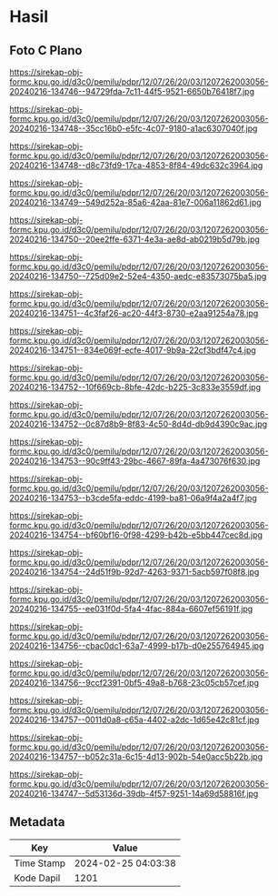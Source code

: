 # Hasil

## Foto C Plano

https://sirekap-obj-formc.kpu.go.id/d3c0/pemilu/pdpr/12/07/26/20/03/1207262003056-20240216-134746--94729fda-7c11-44f5-9521-6650b76418f7.jpg

https://sirekap-obj-formc.kpu.go.id/d3c0/pemilu/pdpr/12/07/26/20/03/1207262003056-20240216-134748--35cc16b0-e5fc-4c07-9180-a1ac6307040f.jpg

https://sirekap-obj-formc.kpu.go.id/d3c0/pemilu/pdpr/12/07/26/20/03/1207262003056-20240216-134748--d8c73fd9-17ca-4853-8f84-49dc632c3964.jpg

https://sirekap-obj-formc.kpu.go.id/d3c0/pemilu/pdpr/12/07/26/20/03/1207262003056-20240216-134749--549d252a-85a6-42aa-81e7-006a11862d61.jpg

https://sirekap-obj-formc.kpu.go.id/d3c0/pemilu/pdpr/12/07/26/20/03/1207262003056-20240216-134750--20ee2ffe-6371-4e3a-ae8d-ab0219b5d79b.jpg

https://sirekap-obj-formc.kpu.go.id/d3c0/pemilu/pdpr/12/07/26/20/03/1207262003056-20240216-134750--725d09e2-52e4-4350-aedc-e83573075ba5.jpg

https://sirekap-obj-formc.kpu.go.id/d3c0/pemilu/pdpr/12/07/26/20/03/1207262003056-20240216-134751--4c3faf26-ac20-44f3-8730-e2aa91254a78.jpg

https://sirekap-obj-formc.kpu.go.id/d3c0/pemilu/pdpr/12/07/26/20/03/1207262003056-20240216-134751--834e069f-ecfe-4017-9b9a-22cf3bdf47c4.jpg

https://sirekap-obj-formc.kpu.go.id/d3c0/pemilu/pdpr/12/07/26/20/03/1207262003056-20240216-134752--10f669cb-8bfe-42dc-b225-3c833e3559df.jpg

https://sirekap-obj-formc.kpu.go.id/d3c0/pemilu/pdpr/12/07/26/20/03/1207262003056-20240216-134752--0c87d8b9-8f83-4c50-8d4d-db9d4390c9ac.jpg

https://sirekap-obj-formc.kpu.go.id/d3c0/pemilu/pdpr/12/07/26/20/03/1207262003056-20240216-134753--90c9ff43-29bc-4667-89fa-4a473076f630.jpg

https://sirekap-obj-formc.kpu.go.id/d3c0/pemilu/pdpr/12/07/26/20/03/1207262003056-20240216-134753--b3cde5fa-eddc-4199-ba81-06a9f4a2a4f7.jpg

https://sirekap-obj-formc.kpu.go.id/d3c0/pemilu/pdpr/12/07/26/20/03/1207262003056-20240216-134754--bf60bf16-0f98-4299-b42b-e5bb447cec8d.jpg

https://sirekap-obj-formc.kpu.go.id/d3c0/pemilu/pdpr/12/07/26/20/03/1207262003056-20240216-134754--24d51f9b-92d7-4263-9371-5acb597f08f8.jpg

https://sirekap-obj-formc.kpu.go.id/d3c0/pemilu/pdpr/12/07/26/20/03/1207262003056-20240216-134755--ee031f0d-5fa4-4fac-884a-6607ef56191f.jpg

https://sirekap-obj-formc.kpu.go.id/d3c0/pemilu/pdpr/12/07/26/20/03/1207262003056-20240216-134756--cbac0dc1-63a7-4999-b17b-d0e255764945.jpg

https://sirekap-obj-formc.kpu.go.id/d3c0/pemilu/pdpr/12/07/26/20/03/1207262003056-20240216-134756--9ccf2391-0bf5-49a8-b768-23c05cb57cef.jpg

https://sirekap-obj-formc.kpu.go.id/d3c0/pemilu/pdpr/12/07/26/20/03/1207262003056-20240216-134757--0011d0a8-c65a-4402-a2dc-1d65e42c81cf.jpg

https://sirekap-obj-formc.kpu.go.id/d3c0/pemilu/pdpr/12/07/26/20/03/1207262003056-20240216-134757--b052c31a-6c15-4d13-902b-54e0acc5b22b.jpg

https://sirekap-obj-formc.kpu.go.id/d3c0/pemilu/pdpr/12/07/26/20/03/1207262003056-20240216-134747--5d53136d-39db-4f57-9251-14a69d58816f.jpg


## Metadata

| Key        | Value               |
| ---------- | ------------------- |
| Time Stamp | 2024-02-25 04:03:38 |
| Kode Dapil | 1201                |




